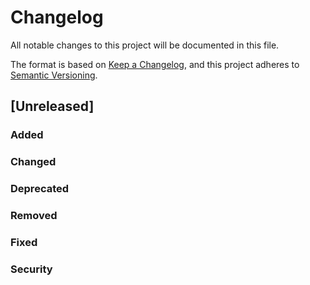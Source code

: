 # Changelog

All notable changes to this project will be documented in this file.

The format is based on [Keep a Changelog](https://keepachangelog.com/en/1.1.0/),
and this project adheres to [Semantic Versioning](https://semver.org/spec/v2.0.0.html).

## [Unreleased]

### Added

<!-- for new features -->

### Changed

<!-- for changes in existing functionality -->

### Deprecated

<!-- for soon-to-be removed features -->

### Removed

<!-- for now removed features -->

### Fixed

<!-- for any bug fixes -->

### Security 

<!-- in case of vulnerabilities -->
